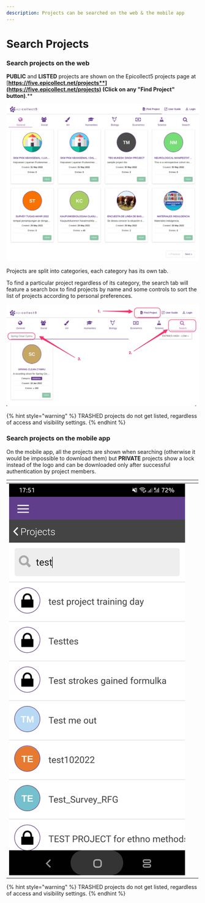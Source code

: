 ```yaml
---
description: Projects can be searched on the web & the mobile app
---
```


# Search Projects

### Search projects on the web

**PUBLIC** and **LISTED** projects are shown on the Epicollect5 projects page at [**https://five.epicollect.net/projects**](https://five.epicollect.net/projects) (Click on any "Find Project" button)**.**

![](../.gitbook/assets/projects-search.jpg)

Projects are split into categories, each category has its own tab.&#x20;

To find a particular project regardless of its category, the search tab will feature a search box to find projects by name and some controls to sort the list of projects according to personal preferences.

![](../.gitbook/assets/search-project.jpg)

{% hint style="warning" %}
TRASHED projects do not get listed, regardless of access and visibility settings.
{% endhint %}

### Search projects on the mobile app

On the mobile app, all the projects are shown when searching (otherwise it would be impossible to download them) but **PRIVATE** projects show a lock instead of the logo and can be downloaded only after successful authentication by project members.

<table data-header-hidden><thead><tr><th></th><th data-hidden></th><th data-hidden></th></tr></thead><tbody><tr><td><img src="../.gitbook/assets/Screenshot_20221004-175156.png" alt=""></td><td></td><td></td></tr></tbody></table>

{% hint style="warning" %}
TRASHED projects do not get listed, regardless of access and visibility settings.
{% endhint %}
